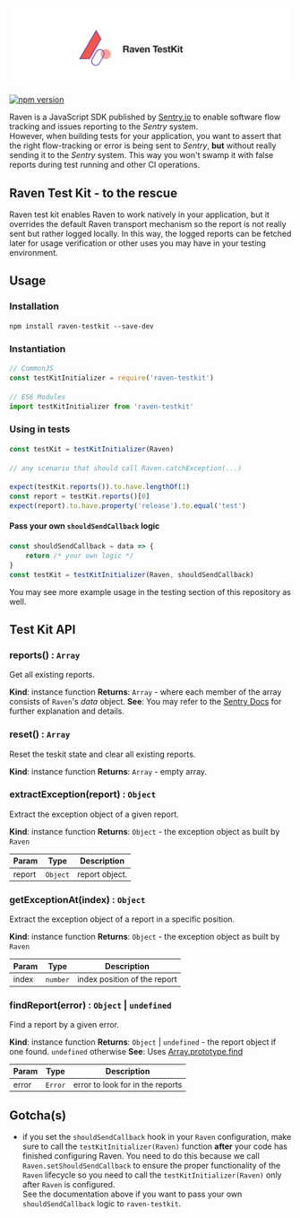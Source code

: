 <p align="center">
    <img src="logo/Raven_github.svg">
</p>



[![npm version](https://badge.fury.io/js/raven-testkit.svg)](https://badge.fury.io/js/raven-testkit)

Raven is a JavaScript SDK published by [Sentry.io](https://docs.sentry.io/clients/) to enable software flow tracking and issues reporting to the *Sentry* system.<br>
However, when building tests for your application, you want to assert that the right flow-tracking or error is being sent to *Sentry*, **but** without really sending it to the *Sentry* system. This way you won't swamp it with false reports during test running and other CI operations.

## Raven Test Kit - to the rescue
Raven test kit enables Raven to work natively in your application, but it overrides the default Raven transport mechanism so the report is not really sent but rather logged locally. In this way, the logged reports can be fetched later for usage verification or other uses you may have in your testing environment.

## Usage
### Installation
```
npm install raven-testkit --save-dev
```
### Instantiation
```javascript
// CommonJS
const testKitInitializer = require('raven-testkit')

// ES6 Modules
import testKitInitializer from 'raven-testkit'
```
### Using in tests
```javascript
const testKit = testKitInitializer(Raven)

// any scenario that should call Raven.catchException(...)

expect(testKit.reports()).to.have.lengthOf(1)
const report = testKit.reports()[0]
expect(report).to.have.property('release').to.equal('test')
```
#### Pass your own `shouldSendCallback` logic
```javascript
const shouldSendCallback = data => {
    return /* your own logic */
}
const testKit = testKitInitializer(Raven, shouldSendCallback)
```

You may see more example usage in the testing section of this repository as well.

## Test Kit API
<a name="reports"></a>

### reports() : <code>Array</code>
Get all existing reports.

**Kind**: instance function
**Returns**: <code>Array</code> - where each member of the array consists of `Raven`'s *data* object.
**See**: You may refer to the [Sentry Docs](https://docs.sentry.io/clients/) for further explanation and details.
<a name="reset"></a>

### reset() : <code>Array</code>
Reset the teskit state and clear all existing reports.

**Kind**: instance function
**Returns**: <code>Array</code> - empty array.
<a name="extractException"></a>

### extractException(report) : <code>Object</code>
Extract the exception object of a given report.

**Kind**: instance function
**Returns**: <code>Object</code> - the exception object as built by `Raven`

| Param | Type | Description |
| --- | --- | --- |
| report | <code>Object</code> | report object. |

<a name="getExceptionAt"></a>

### getExceptionAt(index) : <code>Object</code>
Extract the exception object of a report in a specific position.

**Kind**: instance function
**Returns**: <code>Object</code> - the exception object as built by `Raven`

| Param | Type | Description |
| --- | --- | --- |
| index | <code>number</code> | index position of the report |

<a name="findReport"></a>

### findReport(error) : <code>Object</code> \| <code>undefined</code>
Find a report by a given error.

**Kind**: instance function
**Returns**: <code>Object</code> \| <code>undefined</code> - the report object if one found. `undefined` otherwise
**See**: Uses [Array.prototype.find](https://developer.mozilla.org/en-US/docs/Web/JavaScript/Reference/Global_Objects/Array/find)

| Param | Type | Description |
| --- | --- | --- |
| error | <code>Error</code> | error to look for in the reports |



## Gotcha(s)
* if you set the `shouldSendCallback` hook in your `Raven` configuration, make sure to call the `testKitInitializer(Raven)` function **after** your code has finished configuring Raven. You need to do this because we call `Raven.setShouldSendCallback` to ensure the proper functionality of the `Raven` lifecycle so you need to call the `testKitInitializer(Raven)` only after `Raven` is configured.<br>
See the documentation above if you want to pass your own `shouldSendCallback` logic to `raven-testkit`.
